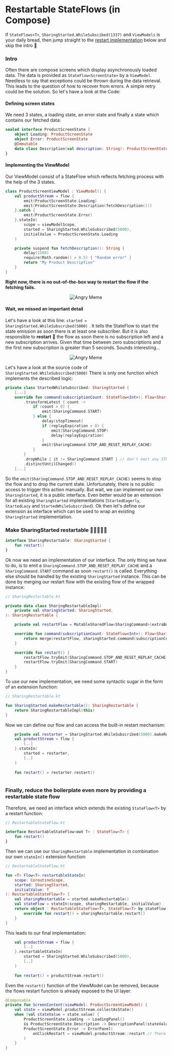 # Restartable StateFlows (in Compose) #
If `StateFlows<T>`, `SharingStarted.WhileSubscibed(1337)` and `ViewModels` is your daily bread, 
then jump straight to the <a href="#intro">restart implementation</a> below and skip the intro 🧐 

### Intro ###
Often there are compose screens which display asynchronously loaded data. The data is provided as `StateFlow<ScreenState>` by a `ViewModel`. 
Needless to say that exceptions could be thrown during the data retrieval. This leads to the question of how to recover from errors. 
A simple retry could be the solution. So let's have a look at the Code:

#### Defining screen states ####
We need 3 states, a loading state, an error state and finally a state which contains our fetched data:
```kotlin
sealed interface ProductScreenState {
    object Loading: ProductScreenState
    object Error: ProductScreenState
    @Immutable
    data class Description(val description: String): ProductScreenState
}
```
#### Implementing the ViewModel ####
Our ViewModel consist of a StateFlow which reflects fetching process with the help of the 3 states.  
```kotlin
class ProductScreenViewModel : ViewModel() {
    val productStream = flow {
        emit(ProductScreenState.Loading)
        emit(ProductScreenState.Description(fetchDescription()))
    }.catch {
        emit(ProductScreenState.Error)
    }.stateIn(
        scope = viewModelScope,
        started = SharingStarted.WhileSubscribed(5000),
        initialValue = ProductScreenState.Loading
    )

    private suspend fun fetchDescription(): String {
        delay(1500)
        require(Math.random() > 0.5) { "Random error" }
        return "My Product Description"
    }
}
```
**Right now, there is no out-of-the-box way to restart the flow if the fetching fails.**

<!--suppress HtmlDeprecatedAttribute -->
<p align="center">
    <img src="angry.svg" alt="Angry Meme">
</p>

#### Wait, we missed an important detail  ####
Let's have a look at this line: `started = SharingStarted.WhileSubscribed(5000)` .
It tells the StateFlow to start the state emission as soon there is at least one subscriber.
But it is also responsible to **restart** 🎉 the flow as soon there is no subscription left and a new subscription arrives.
Given that time between zero subscriptions and the first new subscription is greater than 5 seconds.
Sounds interesting...

<!--suppress HtmlDeprecatedAttribute -->
<p align="center">
    <img src="thinking.svg" alt="Angry Meme">
</p>

Let's have a look at the source code of `SharingStarted.WhileSubscribed(5000)` 
There is only one function which implements the described logic:

```kotlin
private class StartedWhileSubscribed: SharingStarted {
    [...]
    override fun command(subscriptionCount: StateFlow<Int>): Flow<SharingCommand> = subscriptionCount
        .transformLatest { count ->
            if (count > 0) {
                emit(SharingCommand.START)
            } else {
                delay(stopTimeout)
                if (replayExpiration > 0) {
                    emit(SharingCommand.STOP)
                    delay(replayExpiration)
                }
                emit(SharingCommand.STOP_AND_RESET_REPLAY_CACHE)
            }
        }
        .dropWhile { it != SharingCommand.START } // don't emit any STOP/RESET_BUFFER to start with, only START
        .distinctUntilChanged()
    [...]
```

So the `emit(SharingCommand.STOP_AND_RESET_REPLAY_CACHE)` seems to stop the flow and to drop the current state. 
Unfortunately, there is no public access to trigger this action manually. 
But wait, we can implement our own `SharingStarted`, it is a public interface. 
Even better would be an extension for all existing `SharingStarted` implementations (`StartedEagerly`, `StartedLazy` and `StartedWhileSubscribed`).
Ok then let's define our extension as interface which can be used to wrap an existing `SharingStarted` implementation.

### Make SharingStarted restartable 🚂🌊🌊🌊🌊 ###
<a id='intro'></a>

```kotlin
interface SharingRestartable: SharingStarted {
    fun restart()
}
```

Ok now we need an implementation of our interface. 
The only thing we have to do, is to emit a `SharingCommand.STOP_AND_RESET_REPLAY_CACHE` and a `SharingCommand.START` command as soon `restart()` is called.
Everything else should be handled by the existing `SharingStarted` instance. 
This can be done by merging our restart flow with the existing flow of the wrapped instance:

```kotlin
// SharingRestartable.kt

private data class SharingRestartableImpl(
    private val sharingStarted: SharingStarted,
): SharingRestartable {

    private val restartFlow = MutableSharedFlow<SharingCommand>(extraBufferCapacity = 2)

    override fun command(subscriptionCount: StateFlow<Int>): Flow<SharingCommand> {
        return merge(restartFlow, sharingStarted.command(subscriptionCount))
    }

    override fun restart() {
        restartFlow.tryEmit(SharingCommand.STOP_AND_RESET_REPLAY_CACHE)
        restartFlow.tryEmit(SharingCommand.START)
    }
}
```

To use our new implementation, we need some syntactic sugar in the form of an extension function: 

```kotlin
// SharingRestartable.kt

fun SharingStarted.makeRestartable(): SharingRestartable {
    return SharingRestartableImpl(this)
}
```

Now we can define our flow and can access the built-in restart mechanism:

```kotlin
    private val restarter = SharingStarted.WhileSubscribed(5000).makeRestartable()
    val productStream = flow {
        [..]
    }.stateIn(
        started = restarter,
        [..]
    )
    
    fun restart() = restarter.restart()
    
```
### Finally, reduce the boilerplate even more by providing a restartable state flow ###

Therefore, we need an interface which extends the existing `StateFlow<T>` by a restart function:
```kotlin
// RestartableStateFlow.kt

interface RestartableStateFlow<out T> : StateFlow<T> {
    fun restart()
}
```
Then we can use our `SharingRestartable` implementation in combination our own `stateIn()` extension function:
```kotlin
// RestartableStateFlow.kt

fun <T> Flow<T>.restartableStateIn(
    scope: CoroutineScope,
    started: SharingStarted,
    initialValue: T
): RestartableStateFlow<T> {
    val sharingRestartable = started.makeRestartable()
    val stateFlow = stateIn(scope, sharingRestartable, initialValue)
    return object : RestartableStateFlow<T>, StateFlow<T> by stateFlow {
        override fun restart() = sharingRestartable.restart()
    }
}
```
This leads to our final implementation:

```kotlin
    val productStream = flow {
        [..]
    }.restartableStateIn(
        started = SharingStarted.WhileSubscribed(5000),
        [..]
    )
    
    fun restart() = productStream.restart()
```

Even the `restart()` function of the ViewModel can be removed, because the flows restart function is already exposed to the UI layer:

```kotlin
@Composable
private fun ScreenContent(viewModel: ProductScreenViewModel) {
    val state = viewModel.productStream.collectAsState()
    when (val stateValue = state.value) {
        ProductScreenState.Loading -> LoadingPanel()
        is ProductScreenState.Description -> DescriptionPanel(stateValue.description)
        ProductScreenState.Error -> ErrorPanel(
            onClickRestart = viewModel.productStream::restart // There we go :)
        ) 
    }
}
```
